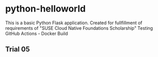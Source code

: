# python-helloworld

This is a basic Python Flask application.
Created for fullfillment of requirements of "SUSE Cloud Native Foundations Scholarship"
Testing GitHub Actions - Docker Build

## Trial 05

